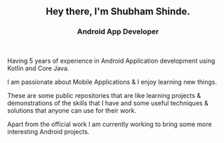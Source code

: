<h2 align="center">Hey there, I'm Shubham Shinde.</h2>
<h3 align="center">Android App Developer</h3>

&nbsp;

Having 5 years of experience in Android Application development using Kotlin and Core Java. 

I am passionate about Mobile Applications & I enjoy learning new things.

These are some public repositories that are like learning projects & demonstrations of the skills that I have and some useful techniques & solutions that anyone can use for their work.

Apart from the official work I am currently working to bring some more interesting Android projects.

<!--
**ShubhamShinde96/shubhamshinde96** is a ✨ _special_ ✨ repository because its `README.md` (this file) appears on your GitHub profile.

Here are some ideas to get you started:

- 🔭 I’m currently working on ...
- 🌱 I’m currently learning ...
- 👯 I’m looking to collaborate on ...
- 🤔 I’m looking for help with ...
- 💬 Ask me about ...
- 📫 How to reach me: ...
- 😄 Pronouns: ...
- ⚡ Fun fact: ...
-->
